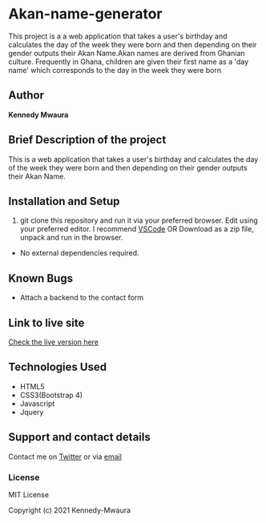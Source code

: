 # Akan-name-generator

This project is a a web application that takes a user's birthday and calculates the day of the week they were born and then depending on their gender outputs their Akan Name.Akan names are derived from Ghanian culture. Frequently in Ghana, children are given their first name as a 'day name' which corresponds to the day in the week they were born

## Author

**Kennedy Mwaura**

## Brief Description of the project

This is a  web application that takes a user's birthday and calculates the day of the week they were born and then depending on their gender outputs their Akan Name.

## Installation and Setup

  1. git clone this repository and run it via your preferred browser. Edit using your preferred editor. I recommend [VSCode](https://code.visualstudio.com/)
   OR
   Download as a zip file, unpack and run in the browser.

* No external dependencies required.

## Known Bugs

* Attach a backend to the contact form
  
## Link to live site

[Check the live version here](https://kennedy-mwaura.github.io/Akan-name-generator/)

## Technologies Used

* HTML5
* CSS3(Bootstrap 4)
* Javascript
* Jquery

## Support and contact details

Contact me on [Twitter](https://twitter.com/KenMwaura1) or via [email](kemwaura@gmail.com)

### License

MIT License

Copyright (c) 2021 Kennedy-Mwaura
